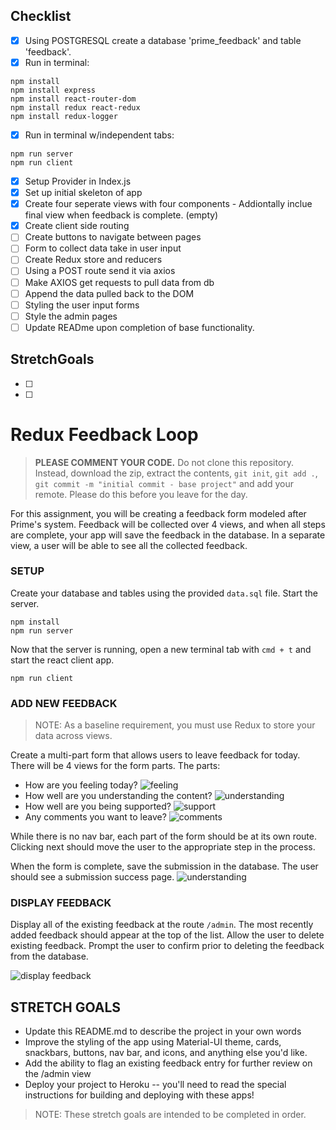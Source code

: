 ## Checklist 

- [x] Using POSTGRESQL create a database 'prime_feedback' and table 'feedback'.
- [x] Run in terminal:
```
npm install
npm install express
npm install react-router-dom
npm install redux react-redux
npm install redux-logger
```
- [x] Run in terminal w/independent tabs:
```
npm run server 
npm run client
```
- [x] Setup Provider in Index.js 
- [x] Set up initial skeleton of app
- [x] Create four seperate views with four components - Addiontally inclue final view when feedback is complete. (empty)
- [x] Create client side routing 
- [ ] Create buttons to navigate between pages 
- [ ] Form to collect data take in user input
- [ ] Create Redux store and reducers 
- [ ] Using a POST route send it via axios 
- [ ] Make AXIOS get requests to pull data from db 
- [ ] Append the data pulled back to the DOM 
- [ ] Styling the user input forms
- [ ] Style the admin pages
- [ ] Update READme upon completion of base functionality.

## StretchGoals

- [ ] 
- [ ]



# Redux Feedback Loop

> **PLEASE COMMENT YOUR CODE.** Do not clone this repository. Instead, download the zip, extract the contents, `git init`, `git add .`, `git commit -m "initial commit - base project"` and add your remote. Please do this before you leave for the day.


 For this assignment, you will be creating a feedback form modeled after Prime's system. Feedback will be collected over 4 views, and when all steps are complete, your app will save the feedback in the database. In a separate view, a user will be able to see all the collected feedback. 

### SETUP




Create your database and tables using the provided `data.sql` file. Start the server.

```
npm install
npm run server
```

Now that the server is running, open a new terminal tab with `cmd + t` and start the react client app.

```
npm run client
```

### ADD NEW FEEDBACK

> NOTE: As a baseline requirement, you must use Redux to store your data across views.

Create a multi-part form that allows users to leave feedback for today. 
There will be 4 views for the form parts.
The parts:
- How are you feeling today?
![feeling](wireframes/page-one.png)
- How well are you understanding the content?
![understanding](wireframes/page-two.png)
- How well are you being supported?
![support](wireframes/page-three.png)
- Any comments you want to leave?
![comments](wireframes/page-four.png)

While there is no nav bar, each part of the form should be at its own route. Clicking next should move the user to the appropriate step in the process.

 When the form is complete, save the submission in the database. The user should see a submission success page.
 ![understanding](wireframes/page-five.png)

### DISPLAY FEEDBACK

Display all of the existing feedback at the route `/admin`. The most recently added feedback should appear at the top of the list. Allow the user to delete existing feedback. Prompt the user to confirm prior to deleting the feedback from the database.

![display feedback](wireframes/admin.png)

## STRETCH GOALS

- Update this README.md to describe the project in your own words
- Improve the styling of the app using Material-UI theme, cards, snackbars, buttons, nav bar, and icons, and anything else you'd like.
- Add the ability to flag an existing feedback entry for further review on the /admin view
- Deploy your project to Heroku -- you'll need to read the special instructions for building and deploying with these apps! 


> NOTE: These stretch goals are intended to be completed in order.